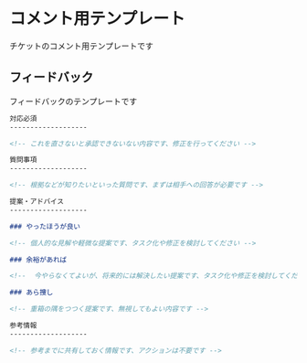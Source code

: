 コメント用テンプレート
====================

チケットのコメント用テンプレートです

フィードバック
--------------------

フィードバックのテンプレートです

```md
対応必須
-------------------

<!-- これを直さないと承認できないない内容です、修正を行ってください -->

質問事項
-------------------

<!-- 根拠などが知りたいといった質問です、まずは相手への回答が必要です -->

提案・アドバイス
-------------------

### やったほうが良い

<!-- 個人的な見解や軽微な提案です、タスク化や修正を検討してください -->

### 余裕があれば

<!--  今やらなくてよいが、将来的には解決したい提案です、タスク化や修正を検討してください -->

### あら捜し

<!-- 重箱の隅をつつく提案です、無視してもよい内容です -->

参考情報
-------------------

<!-- 参考までに共有しておく情報です、アクションは不要です -->
```
